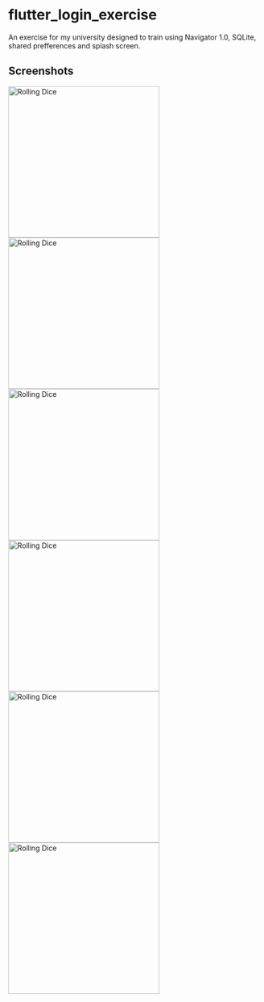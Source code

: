 # flutter_login_exercise

An exercise for my university designed to train using Navigator 1.0, SQLite, shared prefferences and splash screen.</br>

## Screenshots
<div>
<img src="assets/screenshots/sign_in_page.png" alt="Rolling Dice" title="Rolling Dice" style="display: inline-block; margin: 0 auto; width: 300px">
<img src="assets/screenshots/sign_in_page_2.png" alt="Rolling Dice" title="Rolling Dice" style="display: inline-block; margin: 0 auto; width: 300px">
<img src="assets/screenshots/sign_in_page_3.png" alt="Rolling Dice" title="Rolling Dice" style="display: inline-block; margin: 0 auto; width: 300px">
<img src="assets/screenshots/register_page.png" alt="Rolling Dice" title="Rolling Dice" style="display: inline-block; margin: 0 auto; width: 300px">
<img src="assets/screenshots/posts_view.png" alt="Rolling Dice" title="Rolling Dice" style="display: inline-block; margin: 0 auto; width: 300px">
<img src="assets/screenshots/create_post.png" alt="Rolling Dice" title="Rolling Dice" style="display: inline-block; margin: 0 auto; width: 300px">
</div>

